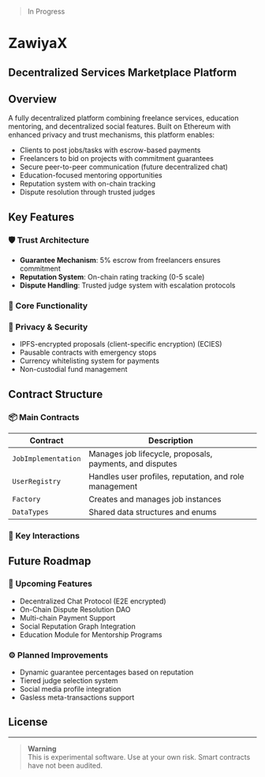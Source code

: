 > In Progress
# **ZawiyaX**

## Decentralized Services Marketplace Platform


## Overview

A fully decentralized platform combining freelance services, education mentoring, and decentralized social features. Built on Ethereum with enhanced privacy and trust mechanisms, this platform enables:

- Clients to post jobs/tasks with escrow-based payments
- Freelancers to bid on projects with commitment guarantees
- Secure peer-to-peer communication (future decentralized chat)
- Education-focused mentoring opportunities
- Reputation system with on-chain tracking
- Dispute resolution through trusted judges

## Key Features

### 🛡️ Trust Architecture

- **Guarantee Mechanism**: 5% escrow from freelancers ensures commitment
- **Reputation System**: On-chain rating tracking (0-5 scale)
- **Dispute Handling**: Trusted judge system with escalation protocols

### 💼 Core Functionality

### 🔐 Privacy & Security

- IPFS-encrypted proposals (client-specific encryption) (ECIES)
- Pausable contracts with emergency stops
- Currency whitelisting system for payments
- Non-custodial fund management

## Contract Structure

### 📦 Main Contracts

| Contract            | Description                                              |
| ------------------- | -------------------------------------------------------- |
| `JobImplementation` | Manages job lifecycle, proposals, payments, and disputes |
| `UserRegistry`      | Handles user profiles, reputation, and role management   |
| `Factory`           | Creates and manages job instances                        |
| `DataTypes`         | Shared data structures and enums                         |

### 🔗 Key Interactions

## Future Roadmap

### 🚀 Upcoming Features

- Decentralized Chat Protocol (E2E encrypted)
- On-Chain Dispute Resolution DAO
- Multi-chain Payment Support
- Social Reputation Graph Integration
- Education Module for Mentorship Programs

### ⚙️ Planned Improvements

- Dynamic guarantee percentages based on reputation
- Tiered judge selection system
- Social media profile integration
- Gasless meta-transactions support

## License

---

> **Warning**  
> This is experimental software. Use at your own risk. Smart contracts have not been audited.

